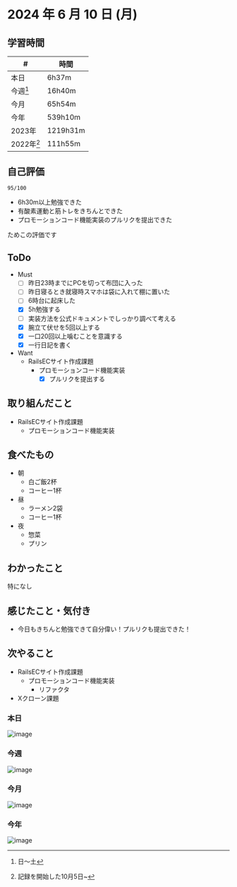 # 2024 年 6 月 10 日 (月)

## 学習時間
| #          | 時間     |
| ---------- | -------- |
| 本日       | 6h37m    |
| 今週[^1]   | 16h40m   |
| 今月       | 65h54m   |
| 今年       | 539h10m  |
| 2023年     | 1219h31m |
| 2022年[^2] | 111h55m  |

## 自己評価
```
95/100
```
- 6h30m以上勉強できた
- 有酸素運動と筋トレをきちんとできた
- プロモーションコード機能実装のプルリクを提出できた

ためこの評価です

## ToDo
- Must
  - [ ] 昨日23時までにPCを切って布団に入った
  - [ ] 昨日寝るとき就寝時スマホは袋に入れて棚に置いた
  - [ ] 6時台に起床した
  - [x] 5h勉強する
  - [ ] 実装方法を公式ドキュメントでしっかり調べて考える
  - [x] 腕立て伏せを5回以上する
  - [x] 一口20回以上噛むことを意識する
  - [x] 一行日記を書く
- Want
  - RailsECサイト作成課題
    - プロモーションコード機能実装
      - [x] プルリクを提出する

## 取り組んだこと
- RailsECサイト作成課題
  - プロモーションコード機能実装

## 食べたもの
- 朝
  - 白ご飯2杯
  - コーヒー1杯
- 昼
  - ラーメン2袋
  - コーヒー1杯
- 夜
  - 惣菜
  - プリン

## わかったこと
特になし

## 感じたこと・気付き
- 今日もきちんと勉強できて自分偉い！プルリクも提出できた！

## 次やること
- RailsECサイト作成課題
  - プロモーションコード機能実装
    - リファクタ
- Xクローン課題

### 本日
![image](https://github.com/nil-ramuda/daily_report/assets/94735931/87ab5e46-b9e1-4615-9cc2-71a274f47bee)

### 今週
![image](https://github.com/nil-ramuda/daily_report/assets/94735931/efb5d419-5ead-4529-b767-66837e80d10a)

### 今月
![image](https://github.com/nil-ramuda/daily_report/assets/94735931/c4ae09cf-9cde-42ff-99be-180b95fe191c)

### 今年
![image](https://github.com/nil-ramuda/daily_report/assets/94735931/0706f1ff-fec4-42f2-b1ad-5305210bd581)


[^1]: 日〜土
[^2]: 記録を開始した10月5日~
